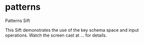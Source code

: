 patterns
==================

Patterns Sift


This Sift demonstrates the use of the key schema space and input operations.
Watch the screen cast at ... for details.




